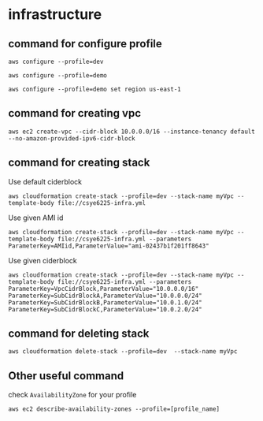 # infrastructure


## command for configure profile
```
aws configure --profile=dev

aws configure --profile=demo

aws configure --profile=demo set region us-east-1
```

## command for creating vpc
```
aws ec2 create-vpc --cidr-block 10.0.0.0/16 --instance-tenancy default --no-amazon-provided-ipv6-cidr-block
```

## command for creating stack
Use default ciderblock
```
aws cloudformation create-stack --profile=dev --stack-name myVpc --template-body file://csye6225-infra.yml
```

Use given AMI id
```
aws cloudformation create-stack --profile=dev --stack-name myVpc --template-body file://csye6225-infra.yml --parameters ParameterKey=AMIid,ParameterValue="ami-02437b1f201ff8643"
```

Use given ciderblock
```
aws cloudformation create-stack --profile=dev --stack-name myVpc --template-body file://csye6225-infra.yml --parameters ParameterKey=VpcCidrBlock,ParameterValue="10.0.0.0/16" ParameterKey=SubCidrBlockA,ParameterValue="10.0.0.0/24" ParameterKey=SubCidrBlockB,ParameterValue="10.0.1.0/24" ParameterKey=SubCidrBlockC,ParameterValue="10.0.2.0/24" 
```

## command for deleting stack
```
aws cloudformation delete-stack --profile=dev  --stack-name myVpc
```

## Other useful command
check ```AvailabilityZone``` for your profile
```
aws ec2 describe-availability-zones --profile=[profile_name]
```

 